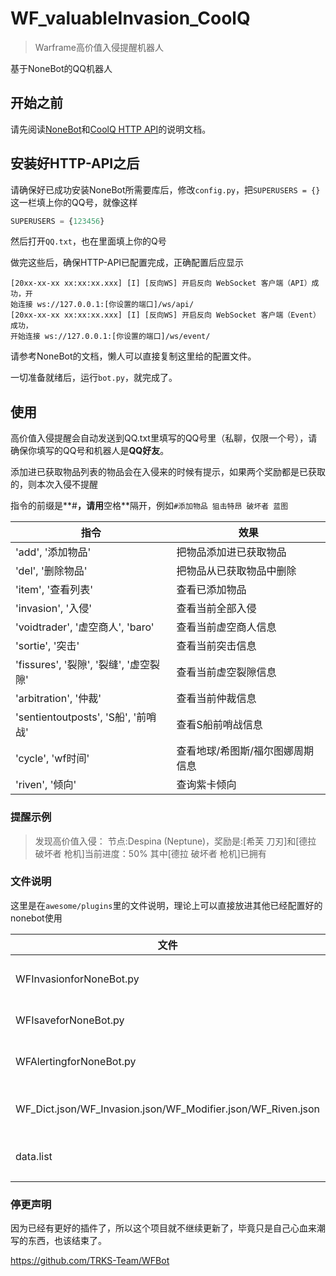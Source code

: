# WF_valuableInvasion_CoolQ
> Warframe高价值入侵提醒机器人

基于NoneBot的QQ机器人

## 开始之前

请先阅读[NoneBot](https://nonebot.cqp.moe/)和[CoolQ HTTP API](https://cqhttp.cc/)的说明文档。

## 安装好HTTP-API之后

请确保好已成功安装NoneBot所需要库后，修改`config.py`，把`SUPERUSERS = {}`这一栏填上你的QQ号，就像这样

```python
SUPERUSERS = {123456}
```

然后打开`QQ.txt`，也在里面填上你的Q号

做完这些后，确保HTTP-API已配置完成，正确配置后应显示

```
[20xx-xx-xx xx:xx:xx.xxx] [I] [反向WS] 开启反向 WebSocket 客户端（API）成功，开
始连接 ws://127.0.0.1:[你设置的端口]/ws/api/
[20xx-xx-xx xx:xx:xx.xxx] [I] [反向WS] 开启反向 WebSocket 客户端（Event）成功，
开始连接 ws://127.0.0.1:[你设置的端口]/ws/event/
```

请参考NoneBot的文档，懒人可以直接复制这里给的配置文件。

一切准备就绪后，运行`bot.py`，就完成了。

## 使用

高价值入侵提醒会自动发送到QQ.txt里填写的QQ号里（私聊，仅限一个号），请确保你填写的QQ号和机器人是**QQ好友**。

添加进已获取物品列表的物品会在入侵来的时候有提示，如果两个奖励都是已获取的，则本次入侵不提醒

指令的前缀是**#**，请用**空格**隔开，例如`#添加物品 狙击特昂 破坏者 蓝图`  

| 指令                                   | 效果                             |
| -------------------------------------- | -------------------------------- |
| 'add', '添加物品'                      | 把物品添加进已获取物品           |
| 'del', '删除物品'                      | 把物品从已获取物品中删除         |
| 'item', '查看列表'                     | 查看已添加物品                   |
| 'invasion', '入侵'                     | 查看当前全部入侵                 |
| 'voidtrader', '虚空商人', 'baro'       | 查看当前虚空商人信息             |
| 'sortie', '突击'                       | 查看当前突击信息                 |
| 'fissures', '裂隙', '裂缝', '虚空裂隙' | 查看当前虚空裂隙信息             |
| 'arbitration', '仲裁'                  | 查看当前仲裁信息                 |
| 'sentientoutposts', 'S船', '前哨战'    | 查看S船前哨战信息                |
| 'cycle', 'wf时间'                      | 查看地球/希图斯/福尔图娜周期信息 |
| 'riven', '倾向'                        | 查询紫卡倾向                     |

### 提醒示例

>发现高价值入侵：
>节点:Despina (Neptune)，奖励是:[希芙 刀刃]和[德拉 破坏者 枪机]当前进度：50%
>其中[德拉 破坏者 枪机]已拥有

### 文件说明

这里是在`awesome/plugins`里的文件说明，理论上可以直接放进其他已经配置好的nonebot使用  

| 文件                                                         | 说明                                                         |
| ------------------------------------------------------------ | ------------------------------------------------------------ |
| WFInvasionforNoneBot.py                                      | 获取高价值入侵并5分钟推送一次                                |
| WFIsaveforNoneBot.py                                         | 储存/更改已获得列表                                          |
| WFAlertingforNoneBot.py                                      | 实时信息模块，可单独使用                                     |
| WF_Dict.json/WF_Invasion.json/WF_Modifier.json/WF_Riven.json | 翻译文件，来自[WFA_Lexicon](https://github.com/Richasy/WFA_Lexicon) |
| data.list                                                    | 储存已获得物品的文件# 停更声明                               |

### 停更声明

因为已经有更好的插件了，所以这个项目就不继续更新了，毕竟只是自己心血来潮写的东西，也该结束了。

 https://github.com/TRKS-Team/WFBot

